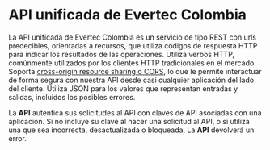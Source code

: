 # API unificada de Evertec Colombia

La API unificada de Evertec Colombia es un servicio de tipo REST con urls predecibles, orientadas a recursos, que utiliza códigos de respuesta HTTP para indicar los resultados de las operaciones. Utiliza verbos HTTP, comúnmente utilizados por los clientes HTTP tradicionales en el mercado. Soporta [cross-origin resource sharing o CORS](https://en.wikipedia.org/wiki/Cross-origin_resource_sharing), lo que le permite interactuar de forma segura con nuestra API desde casi cualquier aplicación del lado del cliente. Utiliza JSON para los valores que representan entradas y salidas, incluidos los posibles errores.

La **API** autentica sus solicitudes al API con claves de API asociadas con una aplicación. Si no incluye su clave al hacer una solicitud al API, o si utiliza una que sea incorrecta,  desactualizada o bloqueada, La **API** devolverá un error.
